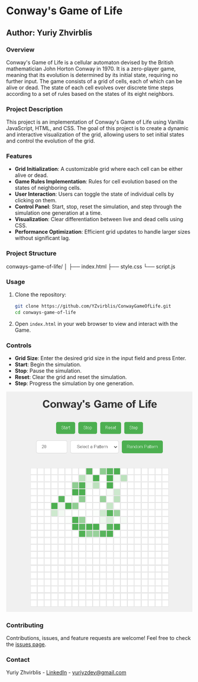 # Conway's Game of Life

## Author: Yuriy Zhvirblis

### Overview

Conway's Game of Life is a cellular automaton devised by the British mathematician John Horton Conway in 1970. It is a zero-player game, meaning that its evolution is determined by its initial state, requiring no further input. The game consists of a grid of cells, each of which can be alive or dead. The state of each cell evolves over discrete time steps according to a set of rules based on the states of its eight neighbors.

### Project Description

This project is an implementation of Conway's Game of Life using Vanilla JavaScript, HTML, and CSS. The goal of this project is to create a dynamic and interactive visualization of the grid, allowing users to set initial states and control the evolution of the grid.

### Features

- **Grid Initialization**: A customizable grid where each cell can be either alive or dead.
- **Game Rules Implementation**: Rules for cell evolution based on the states of neighboring cells.
- **User Interaction**: Users can toggle the state of individual cells by clicking on them.
- **Control Panel**: Start, stop, reset the simulation, and step through the simulation one generation at a time.
- **Visualization**: Clear differentiation between live and dead cells using CSS.
- **Performance Optimization**: Efficient grid updates to handle larger sizes without significant lag.

### Project Structure

conways-game-of-life/
│
├── index.html
├── style.css
└── script.js

### Usage

1. Clone the repository:

   ```bash
   git clone https://github.com/YZvirblis/ConwayGameOfLife.git
   cd conways-game-of-life
   ```

2. Open `index.html` in your web browser to view and interact with the Game.

### Controls

- **Grid Size**: Enter the desired grid size in the input field and press Enter.
- **Start**: Begin the simulation.
- **Stop**: Pause the simulation.
- **Reset**: Clear the grid and reset the simulation.
- **Step**: Progress the simulation by one generation.

![Game of Life](./screenshot.png)

### Contributing

Contributions, issues, and feature requests are welcome! Feel free to check the [issues page](https://github.com/YuriyZhvirblis/conways-game-of-life/issues).

### Contact

Yuriy Zhvirblis - [LinkedIn](https://www.linkedin.com/in/yuriy-zvirblis/) - yuriyzdev@gmail.com
